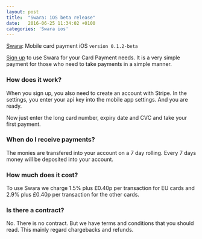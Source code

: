 ```yaml
---
layout: post
title:  "Swara: iOS beta release"
date:   2016-06-25 11:34:02 +0100
categories: 'Swara ios'
---
```

[Swara](https://itunes.com): Mobile card payment iOS `version 0.1.2-beta`

[Sign up](https://paxiapp.uk/swara) to use Swara for your Card Payment needs. It is a very simple payment for those who need to take payments in a simple manner.

### How does it work?
When you sign up, you also need to create an account with Stripe. In the settings, you enter your api key into the mobile app settings. And you are ready.

Now just enter the long card number, expiry date and CVC and take your first payment.

### When do I receive payments?
The monies are transfered into your account on a 7 day rolling. Every 7 days money will be deposited into your account.

### How much does it cost?
To use Swara we charge 1.5% plus &pound;0.40p per transaction for EU cards and 2.9% plus &pound;0.40p per transaction for the other cards.

### Is there a contract?
No. There is no contract. But we have terms and conditions that you should read. This mainly regard chargebacks and refunds.
